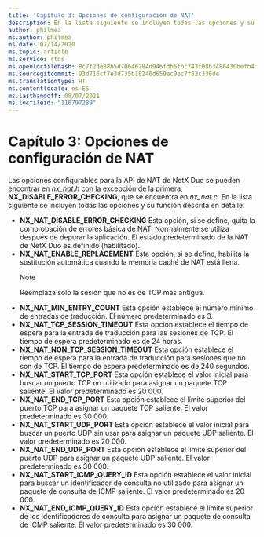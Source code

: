 ```yaml
---
title: 'Capítulo 3: Opciones de configuración de NAT'
description: En la lista siguiente se incluyen todas las opciones y su función descrita en detalle
author: philmea
ms.author: philmea
ms.date: 07/14/2020
ms.topic: article
ms.service: rtos
ms.openlocfilehash: 8c7f2de88b5d70646284d946fdb6fbc743f08b3486430befb4fcda1d7e23e9b9
ms.sourcegitcommit: 93d716cf7e3d735b18246d659ec9ec7f82c336de
ms.translationtype: HT
ms.contentlocale: es-ES
ms.lasthandoff: 08/07/2021
ms.locfileid: "116797289"
---
```

# <a name="chapter-3---nat-configuration-options"></a>Capítulo 3: Opciones de configuración de NAT

Las opciones configurables para la API de NAT de NetX Duo se pueden encontrar en *nx_nat.h* con la excepción de la primera, **NX_DISABLE_ERROR_CHECKING**, que se encuentra en *nx_nat.c*. En la lista siguiente se incluyen todas las opciones y su función descrita en detalle:

- **NX_NAT_DISABLE_ERROR_CHECKING** Esta opción, si se define, quita la comprobación de errores básica de NAT. Normalmente se utiliza después de depurar la aplicación. El estado predeterminado de la NAT de NetX Duo es definido (habilitado).
- **NX_NAT_ENABLE_REPLACEMENT** Esta opción, si se define, habilita la sustitución automática cuando la memoria caché de NAT está llena.
  > [!NOTE]
  > Reemplaza solo la sesión que no es de TCP más antigua.
- **NX_NAT_MIN_ENTRY_COUNT** Esta opción establece el número mínimo de entradas de traducción. El número predeterminado es 3.
- **NX_NAT_TCP_SESSION_TIMEOUT** Esta opción establece el tiempo de espera para la entrada de traducción para las sesiones de TCP. El tiempo de espera predeterminado es de 24 horas.
- **NX_NAT_NON_TCP_SESSION_TIMEOUT** Esta opción establece el tiempo de espera para la entrada de traducción para sesiones que no son de TCP. El tiempo de espera predeterminado es de 240 segundos.
- **NX_NAT_START_TCP_PORT** Esta opción establece el valor inicial para buscar un puerto TCP no utilizado para asignar un paquete TCP saliente. El valor predeterminado es 20 000.
- **NX_NAT_END_TCP_PORT** Esta opción establece el límite superior del puerto TCP para asignar un paquete TCP saliente. El valor predeterminado es 30 000.
- **NX_NAT_START_UDP_PORT** Esta opción establece el valor inicial para buscar un puerto UDP sin usar para asignar un paquete UDP saliente. El valor predeterminado es 20 000.
- **NX_NAT_END_UDP_PORT** Esta opción establece el límite superior del puerto UDP para asignar un paquete UDP saliente. El valor predeterminado es 30 000.
- **NX_NAT_START_ICMP_QUERY_ID** Esta opción establece el valor inicial para buscar un identificador de consulta no utilizado para asignar un paquete de consulta de ICMP saliente. El valor predeterminado es 20 000.
- **NX_NAT_END_ICMP_QUERY_ID** Esta opción establece el límite superior de los identificadores de consulta para asignar un paquete de consulta de ICMP saliente. El valor predeterminado es 30 000.
